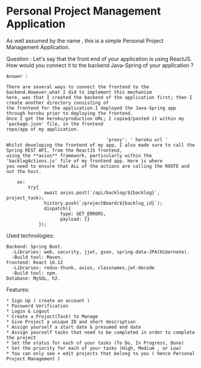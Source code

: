 # Personal Project Management Application


As well assumed by the name , this is a simple Personal Project Management Application.


Question :
    Let's say that the front end of your application is using ReactJS. How would you connect it to 
    the backend Java-Spring of your application ?
    
    Answer : 
    
    There are several ways to connect the frontend to the backend.However,what I did to implement this mechanism 
    here, was that I created the backend of the application first; then I create another directory consisting of 
    the frontend for the application.I deployed the Java-Spring app through heroku prior to deploying the frontend. 
    Once I got the heroku/production URL; I copied/pasted it within my 'package.json' file, in the frontend 
    repo/app of my application. 
                                         
                                         'proxy': ' heroku url '
    Whilst developing the frontend of my app, I also made sure to call the Spring REST API, from the ReactJS frontend, 
    using the **axios** framework, particularly within the 'backlogActions.js' file of my frontend app. Here is where
    you need to ensure that ALL of the actions are calling the ROUTE and not the host. 
        
        ex:
            try{
                  await axios.post(`/api/backlog/${backlog}`, project_task);
                  history.push(`/projectBoard/${backlog_id}`); 
                  dispatch({
                        type: GET_ERRORS,
                        payload: {}
                });
            
            
            
   Used technologies:

    Backend: Spring Boot.
      -Libraries: web, security, jjwt, gson, spring-data-JPA(Hibernate).
      -Build tool: Maven.
    Frontend: React 16.12
      -Libraries: redux-thunk, axios, classnames,jwt-decode
      -Build tool: npm.
    Database: MySQL, h2.
    

 
   Features:
    
    * Sign Up ( create an account )
    * Password Verification
    * Login & Logout
    * Create a Project(Task) to Manage
    * Give Project a unique ID and short description
    * Assign yourself a start date & presumed end date
    * Assign yourself tasks that need to be completed in order to complete the project
    * Set the status for each of your tasks (To Do, In Progress, Done)
    * Set the priority for each of your tasks (High, Medium , or Low) 
    * You can only see + edit projects that belong to you ( hence Personal Project Management )  
  
   
   

    
    
 
  

